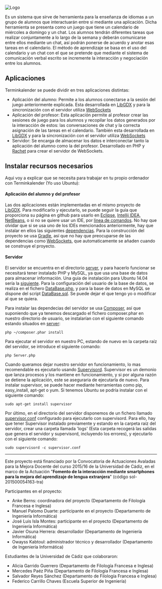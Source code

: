 ![Logo](http://i.imgur.com/0GoIWlz.png)

Es un sistema que sirve de herramienta para la enseñanza de idiomas a un grupo de alumnos que interactuarán entre si mediante una aplicación. Dicha herramienta se presenta como un juego que tiene un calendario de miércoles a domingo y un chat. Los alumnos tendrán diferentes tareas que realizar conjuntamente a lo largo de la semana y deberán comunicarse entre ellos mediante un chat, así podrán ponerse de acuerdo y anotar esas tareas en el calendario. El método de aprendizaje se basa en el uso del calendario y un chat con el que se pretende que mediante el sistema de comunicación verbal escrito se incremente la interacción y negociación entre los alumnos.

## Aplicaciones

Terminkalender se puede dividir en tres aplicaciones distintas:

  * Aplicación del alumno: Permite a los alumnos conectarse a la sesión del juego anteriormente explicada. Esta desarrollada en [LibGDX](https://github.com/libGDX/libGDX) y para la sincronización con el servidor utiliza [WebSockets](https://github.com/TooTallNate/Java-WebSocket)
  * Aplicación del profesor: Esta aplicación permite al profesor crear las sesiones de juego para los alumnos y recopilar los datos generados por la interacción de estos: las conversaciones de chat y la correcta asignación de las tareas en el calendario. También esta desarrollada en [LibGDX](https://github.com/libGDX/libGDX) y para la sincronización con el servidor utiliza [WebSockets](https://github.com/TooTallNate/Java-WebSocket)
  * Servidor: Se encarga de almacenar los datos e interconectar tanto la aplicación del alumno como la del profesor. Desarrollado en PHP y [Rachet](https://github.com/ratchetphp/Ratchet) para crear el servidor de WebSockets.

## Instalar recursos necesarios

Aqui voy a explicar que se necesita para trabajar en tu propio ordenador con Terminkalender (Yo uso Ubuntu):

#### Aplicación del alumno y del profesor

Las dos aplicaciones están implementadas en el mismo proyecto de [LibGDX](https://github.com/libGDX/libGDX). Para modificarlo y ejecutarlo, se puede seguir la guia que proporciona su página en github para usarlo en [Eclipse](https://github.com/libgdx/libgdx/wiki/Gradle-and-Eclipse), [Intellij IDEA](https://github.com/libgdx/libgdx/wiki/Gradle-and-Intellij-IDEA), [NetBeans](https://github.com/libgdx/libgdx/wiki/Gradle-and-NetBeans), o si no se quiere usar un IDE, por  [linea de comandos](https://github.com/libgdx/libgdx/wiki/Gradle-on-the-Commandline). No hay que olvidar que si se usa uno de los IDEs mencionados anteriormente, hay que instalar en ellos las siguientes [dependencias](https://github.com/libgdx/libgdx/wiki/Setting-up-your-Development-Environment-%28Eclipse%2C-Intellij-IDEA%2C-NetBeans%29). Para la construcción del proyecto se usa [Gradle](http://gradle.org/), así que no hay que preocuparse de las dependencias como [WebSockets](https://github.com/TooTallNate/Java-WebSocket), que automaticamente se añaden cuando se construye el proyecto.

#### Servidor

El servidor se encuentra en el directorio [server](https://github.com/javosuher/Terminkalender/tree/master/server), y para hacerlo funcionar se necesitará tener instalado PHP y MySQL, ya que usa una base de datos para almacenar información. Una guia de instalación para Ubuntu 14.04 sería la [siguiente](https://www.digitalocean.com/community/tutorials/how-to-install-linux-apache-mysql-php-lamp-stack-on-ubuntu-14-04). Para la configuración del usuario de la base de datos, se realiza en el fichero [DataBase.php](https://github.com/javosuher/Terminkalender/blob/master/server/src/MyApp/DataBase.php), y para la base de datos en MySQL se dispone del script [DataBase.sql](https://github.com/javosuher/Terminkalender/blob/master/server/src/MyApp/DataBase.sql). Se puede dejar el que tengo yo o modificar al que se quiera.

Para instalar las dependecias del servidor se usa [Composer](https://getcomposer.org/), así que suponiendo que ya tenemos descargado el fichero composer.phar en nuestro directorio de usuario, se instalarían con el siguiente comando estando situados en [server](https://github.com/javosuher/Terminkalender/tree/master/server):

```
php ~/composer.phar install
```
Para ejecutar el servidor en nuestro PC, estando de nuevo en la carpeta raíz del servidor, se introduce el siguiente comando:

```
php Server.php
```
Cuando queramos dejar nuestro servidor en funcionamiento, lo mas recomendable es ejecutarlo usando [Supervisord](http://supervisord.org/). Supervisor es un demonio que lanza procesos y los mantiene en funcionamiento, y si por alguna razón se detiene la aplicación, este se aseguraria de ejecutarla de nuevo. Para instalar supervisor, se puede hacer mediante herramientas como pip, easy_install, apt-get o yum. Si tenemos Ubuntu se podría instalar con el siguiente comando:

```
sudo apt-get install supervisor
```

Por último, en el directorio del servidor disponemos de un fichero llamado [supervisor.conf](https://github.com/javosuher/Terminkalender/blob/master/server/supervisor.conf) configurado para ejecutarlo con supervisord. Para ello, hay que tener Supervisor instalado previamente y estando en la carpeta raíz del servidor, crear una carpeta llamada 'logs' (Esta carpeta recogerá las salidas que genera el servidor y supervisord, incluyendo los errores), y ejecutarlo con el siguiente comando:

```
sudo supervisord -c supervisor.conf
```
----
Este proyecto está financiado por la Convocatoria de Actuaciones Avaladas para la Mejora Docente del curso 2015/16 de la Universidad de Cádiz, en el marco de la Actuación "__Fomento de la interacción mediante smartphones para la mejora del aprendizaje de lengua extranjera__" (código sol-201500054163-tra)

Participantes en el proyecto:
* Anke Berns: coordinadora del proyecto (Departamento de Filología Francesa e Inglesa)
* Manuel Palomo Duarte: participante en el proyecto (Departamento de Ingeniería Informática)
* José Luis Isla Montes: participante en el proyecto (Departamento de Ingeniería Informática)
* Javier Osuna Herrera: desarrollador (Departamento de Ingeniería Informática)
* Owayss Kabtoul: administrador técnico y desarrollador (Departamento de Ingeniería Informática)


Estudiantes de la Universidad de Cádiz que colaboraron:
* Alicia Garrido Guerrero (Departamento de Filología Francesa e Inglesa)
* Mercedes Paéz Piña (Departamento de Filología Francesa e Inglesa)
* Salvador Reyes Sánchez (Departamento de Filología Francesa e Inglesa)
* Federico Carrillo Chaves (Escuela Superior de Ingeniería)
